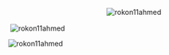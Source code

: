 <p align="center"> <img src="https://komarev.com/ghpvc/?username=rokon11ahmed&label=Profile%20views&color=0e75b6&style=flat" alt="rokon11ahmed" /> </p>

<p>&nbsp;<img align="center" src="https://github-readme-stats.vercel.app/api?username=rokon11ahmed&show_icons=true&locale=en" alt="rokon11ahmed" /></p>

<p><img align="center" src="https://github-readme-streak-stats.herokuapp.com/?user=rokon11ahmed&" alt="rokon11ahmed" /></p>
